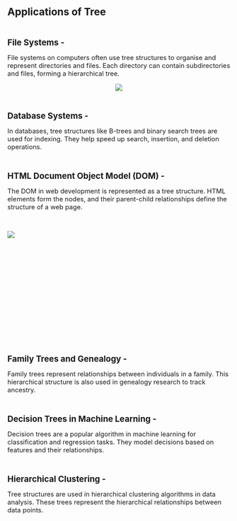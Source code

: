 <div _ngcontent-serverapp-c318="" class="body-text p-24"><p><span style="font-size:17pt;"><strong>Applications of Tree</strong></span></p><p>&nbsp;</p><p><span style="font-size:13.999999999999998pt;"><strong>File Systems -&nbsp;</strong></span></p><p><span style="font-size:11pt;">File systems on computers often use tree structures to organise and represent directories and files. Each directory can contain subdirectories and files, forming a hierarchical tree.</span></p><p style="text-align:center;"><span style="font-size:12pt;"><img src="https://files.codingninjas.in/article_images/applications-of-trees-dsa-new-0-1702466113.webp"></span></p><p>&nbsp;</p><p><span style="font-size:13.999999999999998pt;"><strong>Database Systems -&nbsp;</strong></span></p><p><span style="font-size:11pt;">In databases, tree structures like B-trees and binary search trees are used for indexing. They help speed up search, insertion, and deletion operations.</span></p><p>&nbsp;</p><p><span style="font-size:13.999999999999998pt;"><strong>HTML Document Object Model (DOM) -</strong></span></p><p><span style="font-size:11pt;">The DOM in web development is represented as a tree structure. HTML elements form the nodes, and their parent-child relationships define the structure of a web page.</span></p><p>&nbsp;</p><p><img src="https://files.codingninjas.in/article_images/applications-of-trees-dsa-new-1-1702466113.webp"></p><p>&nbsp;</p><p>&nbsp;</p><p>&nbsp;</p><p>&nbsp;</p><p>&nbsp;</p><p>&nbsp;</p><p>&nbsp;</p><p>&nbsp;</p><p><span style="font-size:13.999999999999998pt;"><strong>Family Trees and Genealogy -&nbsp;</strong></span></p><p><span style="font-size:11pt;">Family trees represent relationships between individuals in a family. This hierarchical structure is also used in genealogy research to track ancestry.</span></p><p>&nbsp;</p><p><span style="font-size:13.999999999999998pt;"><strong>Decision Trees in Machine Learning -&nbsp;</strong></span></p><p><span style="font-size:11pt;">Decision trees are a popular algorithm in machine learning for classification and regression tasks. They model decisions based on features and their relationships.</span></p><p>&nbsp;</p><p><span style="font-size:13.999999999999998pt;"><strong>Hierarchical Clustering -&nbsp;</strong></span></p><p><span style="font-size:11pt;">Tree structures are used in hierarchical clustering algorithms in data analysis. These trees represent the hierarchical relationships between data points.</span></p><p>&nbsp;</p><p>&nbsp;</p></div>